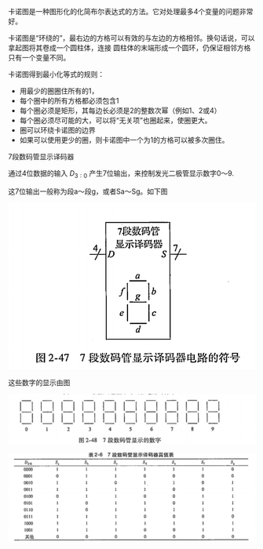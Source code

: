 卡诺图是一种图形化的化简布尔表达式的方法。它对处理最多4个变量的问题非常好。

卡诺图是“环绕的”，最右边的方格可以有效的与左边的方格相邻。换句话说，可以拿起图将其卷成一个圆柱体，连接
圆柱体的末端形成一个圆环，仍保证相邻方格只有一个变量不同。

卡诺图得到最小化等式的规则：

- 用最少的圈圈住所有的1，
- 每个圈中的所有方格都必须包含1
- 每个圈必须是矩形，其每边长必须是2的整数次幂（例如1、2或4）
- 每个圈必须尽可能的大，可以将“无关项”也圈起来，使圈更大。
- 圈可以环绕卡诺图的边界
- 如果可以使用更少的圈，则卡诺图中一个为1的方格可以被多次圈住。

7段数码管显示译码器

通过4位数据的输入 $D_{3:0}$ 产生7位输出，来控制发光二极管显示数字0～9.

这7位输出一般称为段a～段g，或者Sa～Sg。如下图

![image-20240612014819819](https://raw.githubusercontent.com/zmz231126/bolgpicture/main/202406120148847.png)

这些数字的显示由图

![image-20240612014939062](https://raw.githubusercontent.com/zmz231126/bolgpicture/main/202406120149081.png)

![image-20240612014950692](https://raw.githubusercontent.com/zmz231126/bolgpicture/main/202406120149706.png)

